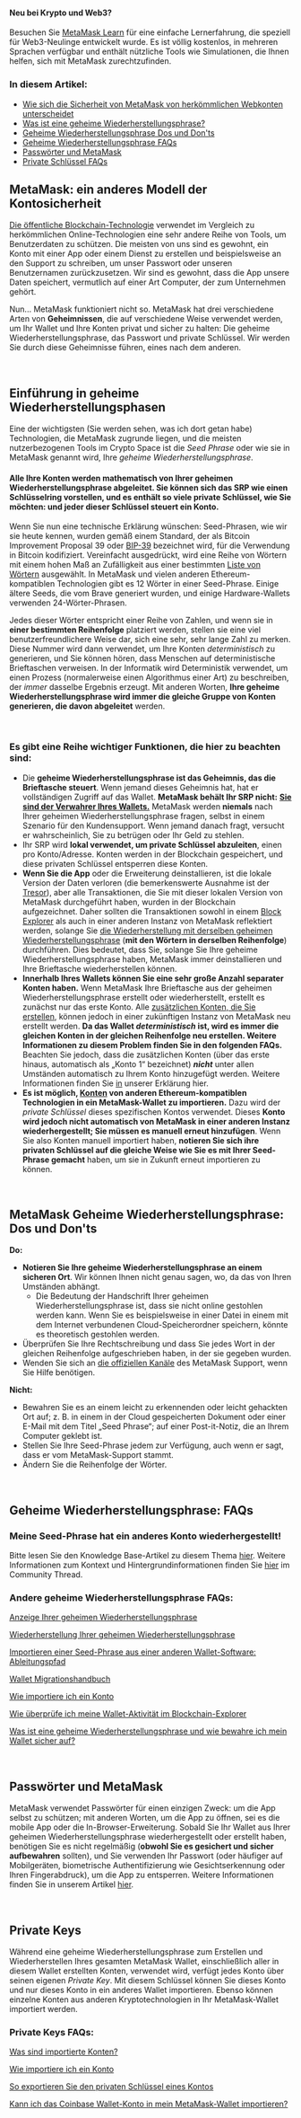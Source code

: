 
#### Neu bei Krypto und Web3?


Besuchen Sie [MetaMask Learn](https://learn.metamask.io/) für eine einfache Lernerfahrung, die speziell für Web3-Neulinge entwickelt wurde. Es ist völlig kostenlos, in mehreren Sprachen verfügbar und enthält nützliche Tools wie Simulationen, die Ihnen helfen, sich mit MetaMask zurechtzufinden.



### In diesem Artikel:


* [Wie sich die Sicherheit von MetaMask von herkömmlichen Webkonten unterscheidet](#h_01FYVAXCSH95CQ08Q0P2VJA5HV)
* [Was ist eine geheime Wiederherstellungsphrase?](#h_01FYVAXJQT914HCHEYFPNMEJEA)
* [Geheime Wiederherstellungsphrase Dos und Don'ts](#h_01FYVAXSE5C9E4YBCSWT2F2RBQ)
* [Geheime Wiederherstellungsphrase FAQs](#h_01FYVAXZYWJENFWG9K9CJTQFK7)
* [Passwörter und MetaMask](#h_01FYVAY5K22PX6926537V8B4SX)
* [Private Schlüssel FAQs](#h_01FYVAYH3ZZ8VW8BPDDADWRC8E)




**MetaMask: ein anderes Modell der Kontosicherheit**
-----------------------------------------------------


[Die öffentliche Blockchain-Technologie](https://metamask.zendesk.com/hc/en-us/articles/360015489611) verwendet im Vergleich zu herkömmlichen Online-Technologien eine sehr andere Reihe von Tools, um Benutzerdaten zu schützen. Die meisten von uns sind es gewohnt, ein Konto mit einer App oder einem Dienst zu erstellen und beispielsweise an den Support zu schreiben, um unser Passwort oder unseren Benutzernamen zurückzusetzen. Wir sind es gewohnt, dass die App unsere Daten speichert, vermutlich auf einer Art Computer, der zum Unternehmen gehört.


Nun... MetaMask funktioniert nicht so. MetaMask hat drei verschiedene Arten von **Geheimnissen**, die auf verschiedene Weise verwendet werden, um Ihr Wallet und Ihre Konten privat und sicher zu halten: Die geheime Wiederherstellungsphrase, das Passwort und private Schlüssel. Wir werden Sie durch diese Geheimnisse führen, eines nach dem anderen.


 


**Einführung in geheime Wiederherstellungsphasen**
--------------------------------------------------


Eine der wichtigsten (Sie werden sehen, was ich dort getan habe) Technologien, die MetaMask zugrunde liegen, und die meisten nutzerbezogenen Tools im Crypto Space ist die *Seed Phrase* oder wie sie in MetaMask genannt wird, Ihre *geheime Wiederherstellungsphrase*.


#### **Alle Ihre Konten werden mathematisch von Ihrer geheimen Wiederherstellungsphrase abgeleitet. Sie können sich das SRP wie einen Schlüsselring vorstellen, und es enthält so viele private Schlüssel, wie Sie möchten: und jeder dieser Schlüssel steuert ein Konto.**


Wenn Sie nun eine technische Erklärung wünschen: Seed-Phrasen, wie wir sie heute kennen, wurden gemäß einem Standard, der als Bitcoin Improvement Proposal 39 oder [BIP-39](https://en.bitcoin.it/wiki/BIP_0039) bezeichnet wird, für die Verwendung in Bitcoin kodifiziert. Vereinfacht ausgedrückt, wird eine Reihe von Wörtern mit einem hohen Maß an Zufälligkeit aus einer bestimmten [Liste von Wörtern](https://github.com/bitcoin/bips/blob/master/bip-0039/english.txt) ausgewählt. In MetaMask und vielen anderen Ethereum-kompatiblen Technologien gibt es 12 Wörter in einer Seed-Phrase. Einige ältere Seeds, die vom Brave generiert wurden, und einige Hardware-Wallets verwenden 24-Wörter-Phrasen.


Jedes dieser Wörter entspricht einer Reihe von Zahlen, und wenn sie in **einer bestimmten Reihenfolge** platziert werden, stellen sie eine viel benutzerfreundlichere Weise dar, sich eine sehr, sehr lange Zahl zu merken. Diese Nummer wird dann verwendet, um Ihre Konten *deterministisch* zu generieren, und Sie können hören, dass Menschen auf deterministische Brieftaschen verweisen. In der Informatik wird Deterministik verwendet, um einen Prozess (normalerweise einen Algorithmus einer Art) zu beschreiben, der *immer* dasselbe Ergebnis erzeugt. Mit anderen Worten, **Ihre geheime Wiederherstellungsphrase wird immer die gleiche Gruppe von Konten generieren, die davon abgeleitet** werden.


 


### Es gibt eine Reihe wichtiger Funktionen, die hier zu beachten sind:


* Die **geheime Wiederherstellungsphrase ist das Geheimnis, das die Brieftasche steuert**. Wenn jemand dieses Geheimnis hat, hat er vollständigen Zugriff auf das Wallet. **MetaMask behält Ihr SRP nicht:** **[Sie sind der Verwahrer Ihres Wallets.](https://metamask.zendesk.com/hc/en-us/articles/360059952212)** MetaMask werden **niemals** nach Ihrer geheimen Wiederherstellungsphrase fragen, selbst in einem Szenario für den Kundensupport. Wenn jemand danach fragt, versucht er wahrscheinlich, Sie zu betrügen oder Ihr Geld zu stehlen.
* Ihr SRP wird **lokal verwendet, um private Schlüssel abzuleiten**, einen pro Konto/Adresse. Konten werden in der Blockchain gespeichert, und diese privaten Schlüssel entsperren diese Konten.
* **Wenn Sie die App** oder die Erweiterung deinstallieren, ist die lokale Version der Daten verloren (die bemerkenswerte Ausnahme ist der [Tresor](https://metamask.zendesk.com/hc/en-us/articles/360018766351)), aber alle Transaktionen, die Sie mit dieser lokalen Version von MetaMask durchgeführt haben, wurden in der Blockchain aufgezeichnet. Daher sollten die Transaktionen sowohl in einem [Block Explorer](https://metamask.zendesk.com/hc/en-us/articles/360057536611) als auch in einer anderen Instanz von MetaMask reflektiert werden, solange Sie [die Wiederherstellung mit derselben geheimen Wiederherstellungsphrase](https://metamask.zendesk.com/hc/en-us/articles/360015289612) (**mit den Wörtern in derselben Reihenfolge**) durchführen. Dies bedeutet, dass Sie, solange Sie Ihre geheime Wiederherstellungsphrase haben, MetaMask immer deinstallieren und Ihre Brieftasche wiederherstellen können.
* **Innerhalb Ihres Wallets können Sie eine sehr große Anzahl separater Konten haben.** Wenn MetaMask Ihre Brieftasche aus der geheimen Wiederherstellungsphrase erstellt oder wiederherstellt, erstellt es zunächst nur das erste Konto. Alle [zusätzlichen Konten, die Sie erstellen](https://metamask.zendesk.com/hc/en-us/articles/360015489271), können jedoch in einer zukünftigen Instanz von MetaMask neu erstellt werden. **Da das Wallet *deterministisch* ist, wird es immer die gleichen Konten in der gleichen Reihenfolge neu erstellen. Weitere Informationen zu diesem Problem finden Sie in den folgenden FAQs.** Beachten Sie jedoch, dass die zusätzlichen Konten (über das erste hinaus, automatisch als „Konto 1“ bezeichnet) ***nicht*** unter allen Umständen automatisch zu Ihrem Konto hinzugefügt werden. Weitere Informationen finden Sie [in](https://metamask.zendesk.com/hc/en-us/articles/360015489271-How-to-add-missing-accounts-after-restoring-with-Secret-Recovery-Phrase#:~:text=If%20you%20have,automatically%20re%2Dadded.) unserer Erklärung hier.
* **Es ist möglich, [Konten](https://metamask.zendesk.com/hc/en-us/articles/360015489331) von anderen Ethereum-kompatiblen Technologien in ein MetaMask-Wallet zu importieren.** Dazu wird der *private Schlüssel* dieses spezifischen Kontos verwendet. Dieses **Konto wird jedoch nicht automatisch von MetaMask in einer anderen Instanz wiederhergestellt; Sie müssen es manuell erneut hinzufügen**. Wenn Sie also Konten manuell importiert haben, **notieren Sie sich ihre privaten Schlüssel auf die gleiche Weise wie Sie es mit Ihrer Seed-Phrase gemacht** haben, um sie in Zukunft erneut importieren zu können.


 


**MetaMask Geheime Wiederherstellungsphrase: Dos und Don'ts**
-------------------------------------------------------------




**Do:**

* **Notieren Sie Ihre geheime Wiederherstellungsphrase an einem sicheren Ort**. Wir können Ihnen nicht genau sagen, wo, da das von Ihren Umständen abhängt.
	+ Die Bedeutung der Handschrift Ihrer geheimen Wiederherstellungsphrase ist, dass sie nicht online gestohlen werden kann. Wenn Sie es beispielsweise in einer Datei in einem mit dem Internet verbundenen Cloud-Speicherordner speichern, könnte es theoretisch gestohlen werden.
* Überprüfen Sie Ihre Rechtschreibung und dass Sie jedes Wort in der gleichen Reihenfolge aufgeschrieben haben, in der sie gegeben wurden.
* Wenden Sie sich an [die offiziellen Kanäle](https://metamask.zendesk.com/hc/en-us/articles/360058230211) des MetaMask Support, wenn Sie Hilfe benötigen.





**Nicht:**

* Bewahren Sie es an einem leicht zu erkennenden oder leicht gehackten Ort auf; z. B. in einem in der Cloud gespeicherten Dokument oder einer E-Mail mit dem Titel „Seed Phrase“; auf einer Post-it-Notiz, die an Ihrem Computer geklebt ist.
* Stellen Sie Ihre Seed-Phrase jedem zur Verfügung, auch wenn er sagt, dass er vom MetaMask-Support stammt.
* Ändern Sie die Reihenfolge der Wörter.





 


**Geheime Wiederherstellungsphrase: FAQs**
------------------------------------------


### Meine Seed-Phrase hat ein anderes Konto wiederhergestellt!


Bitte lesen Sie den Knowledge Base-Artikel zu diesem Thema [hier](https://metamask.zendesk.com/hc/en-us/articles/360058120992). Weitere Informationen zum Kontext und Hintergrundinformationen finden Sie [hier](https://community.metamask.io/t/restored-metamask-no-coins-are-showing/878/107?u=jacob.cantele) im Community Thread.


### Andere geheime Wiederherstellungsphrase FAQs:


[Anzeige Ihrer geheimen Wiederherstellungsphrase](https://metamask.zendesk.com/hc/en-us/articles/360015290032)


[Wiederherstellung Ihrer geheimen Wiederherstellungsphrase](https://metamask.zendesk.com/hc/en-us/articles/360018766351)


[Importieren einer Seed-Phrase aus einer anderen Wallet-Software: Ableitungspfad](https://metamask.zendesk.com/hc/en-us/articles/360060331752)


[Wallet Migrationshandbuch](https://metamask.zendesk.com/hc/en-us/articles/4867408571803)


[Wie importiere ich ein Konto](https://metamask.zendesk.com/hc/en-us/articles/360015489331)


[Wie überprüfe ich meine Wallet-Aktivität im Blockchain-Explorer](https://metamask.zendesk.com/hc/en-us/articles/360057536611)


[Was ist eine geheime Wiederherstellungsphrase und wie bewahre ich mein Wallet sicher auf?](https://metamask.zendesk.com/hc/en-us/articles/360060826432)


 


**Passwörter und MetaMask**
---------------------------


MetaMask verwendet Passwörter für einen einzigen Zweck: um die App selbst zu schützen; mit anderen Worten, um die App zu öffnen, sei es die mobile App oder die In-Browser-Erweiterung. Sobald Sie Ihr Wallet aus Ihrer geheimen Wiederherstellungsphrase wiederhergestellt oder erstellt haben, benötigen Sie es nicht regelmäßig (**obwohl Sie es gesichert und sicher aufbewahren** sollten), und Sie verwenden Ihr Passwort (oder häufiger auf Mobilgeräten, biometrische Authentifizierung wie Gesichtserkennung oder Ihren Fingerabdruck), um die App zu entsperren. Weitere Informationen finden Sie in unserem Artikel [hier](https://metamask.zendesk.com/hc/en-us/articles/4405451730331).


 


**Private Keys**
----------------


Während eine geheime Wiederherstellungsphrase zum Erstellen und Wiederherstellen Ihres gesamten MetaMask Wallet, einschließlich aller in diesem Wallet erstellten Konten, verwendet wird, verfügt jedes Konto über seinen eigenen *Private Key*. Mit diesem Schlüssel können Sie dieses Konto und nur dieses Konto in ein anderes Wallet importieren. Ebenso können einzelne Konten aus anderen Kryptotechnologien in Ihr MetaMask-Wallet importiert werden.


### Private Keys FAQs:


[Was sind importierte Konten?](https://metamask.zendesk.com/hc/en-us/articles/360015289932)


[Wie importiere ich ein Konto](https://metamask.zendesk.com/hc/en-us/articles/360015489331)


[So exportieren Sie den privaten Schlüssel eines Kontos](https://metamask.zendesk.com/hc/en-us/articles/360015289632)


[Kann ich das Coinbase Wallet-Konto in mein MetaMask-Wallet importieren?](https://metamask.zendesk.com/hc/en-us/articles/360058485292)


